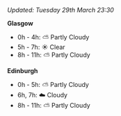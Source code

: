 *Updated: Tuesday 29th March 23:30*

**Glasgow**

* 0h - 4h: :partly_sunny: Partly Cloudy
* 5h - 7h: :sunny: Clear
* 8h - 11h: :partly_sunny: Partly Cloudy

**Edinburgh**

* 0h - 5h: :partly_sunny: Partly Cloudy
* 6h, 7h: :cloud: Cloudy
* 8h - 11h: :partly_sunny: Partly Cloudy
